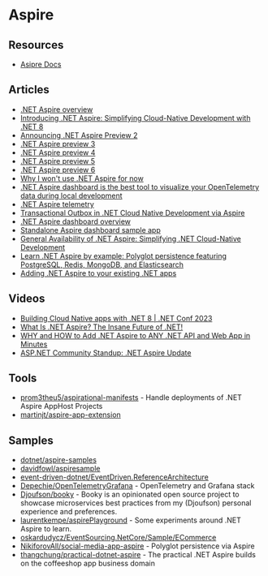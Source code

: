 # Aspire

## Resources
- [Asipre Docs](https://learn.microsoft.com/en-us/dotnet/aspire/)

## Articles
- [.NET Aspire overview](https://learn.microsoft.com/en-us/dotnet/aspire/get-started/aspire-overview)
- [Introducing .NET Aspire: Simplifying Cloud-Native Development with .NET 8](https://devblogs.microsoft.com/dotnet/introducing-dotnet-aspire-simplifying-cloud-native-development-with-dotnet-8/)
- [Announcing .NET Aspire Preview 2](https://devblogs.microsoft.com/dotnet/announcing-dotnet-aspire-preview-2/)
- [.NET Aspire preview 3](https://learn.microsoft.com/en-us/dotnet/aspire/whats-new/preview-3)
- [.NET Aspire preview 4](https://learn.microsoft.com/en-us/dotnet/aspire/whats-new/preview-4)
- [.NET Aspire preview 5](https://learn.microsoft.com/en-us/dotnet/aspire/whats-new/preview-5)
- [.NET Aspire preview 6](https://learn.microsoft.com/en-us/dotnet/aspire/whats-new/preview-6)
- [Why I won't use .NET Aspire for now](https://event-driven.io/en/nay_to_aspire/)
- [.NET Aspire dashboard is the best tool to visualize your OpenTelemetry data during local development](https://anthonysimmon.com/dotnet-aspire-dashboard-best-tool-visualize-opentelemetry-local-dev/)
- [.NET Aspire telemetry](https://learn.microsoft.com/en-us/dotnet/aspire/fundamentals/telemetry)
- [Transactional Outbox in .NET Cloud Native Development via Aspire](https://nikiforovall.github.io/dotnet/aspnetcore/aspire/2024/03/30/aspire-cap.html)
- [.NET Aspire dashboard overview](https://learn.microsoft.com/en-us/dotnet/aspire/fundamentals/dashboard)
- [Standalone Aspire dashboard sample app](https://learn.microsoft.com/en-us/samples/dotnet/aspire-samples/aspire-standalone-dashboard/)
- [General Availability of .NET Aspire: Simplifying .NET Cloud-Native Development](https://devblogs.microsoft.com/dotnet/dotnet-aspire-general-availability/)
- [Learn .NET Aspire by example: Polyglot persistence featuring PostgreSQL, Redis, MongoDB, and Elasticsearch](https://nikiforovall.github.io/dotnet/aspire/2024/06/18/polyglot-persistance-with-aspire.html)
- [Adding .NET Aspire to your existing .NET apps](https://devblogs.microsoft.com/dotnet/adding-dotnet-aspire-to-your-existing-dotnet-apps/)

## Videos
- [Building Cloud Native apps with .NET 8 | .NET Conf 2023](https://www.youtube.com/watch?v=z1M-7Bms1Jg)
- [What Is .NET Aspire? The Insane Future of .NET!](https://www.youtube.com/watch?v=DORZA_S7f9w)
- [WHY and HOW to Add .NET Aspire to ANY .NET API and Web App in Minutes](https://www.youtube.com/watch?v=fN3ufsIF7vs)
- [ASP.NET Community Standup: .NET Aspire Update](https://www.youtube.com/watch?v=Osf7_ZxRlvw)

## Tools
- [prom3theu5/aspirational-manifests](https://github.com/prom3theu5/aspirational-manifests) - Handle deployments of .NET Aspire AppHost Projects
- [martinjt/aspire-app-extension](https://github.com/martinjt/aspire-app-extension)

## Samples
- [dotnet/aspire-samples](https://github.com/dotnet/aspire-samples)
- [davidfowl/aspiresample](https://github.com/davidfowl/aspiresample)
- [event-driven-dotnet/EventDriven.ReferenceArchitecture](https://github.com/event-driven-dotnet/EventDriven.ReferenceArchitecture)
- [Depechie/OpenTelemetryGrafana](https://github.com/Depechie/OpenTelemetryGrafana) - OpenTelemetry and Grafana stack
- [Djoufson/booky](https://github.com/Djoufson/booky) - Booky is an opinionated open source project to showcase microservices best practices from my (Djoufson) personal experience and preferences.
- [laurentkempe/aspirePlayground](https://github.com/laurentkempe/aspirePlayground) - Some experiments around .NET Aspire to learn.
- [oskardudycz/EventSourcing.NetCore/Sample/ECommerce](https://github.com/oskardudycz/EventSourcing.NetCore/tree/main/Sample/ECommerce)
- [NikiforovAll/social-media-app-aspire](https://github.com/NikiforovAll/social-media-app-aspire) - Polyglot persistence via Aspire
- [thangchung/practical-dotnet-aspire](https://github.com/thangchung/practical-dotnet-aspire) - The practical .NET Aspire builds on the coffeeshop app business domain